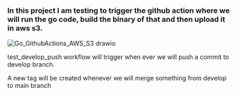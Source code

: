 ### In this project I am testing to trigger the github action where we will run the go code, build the binary of that and then upload it in aws s3.

![Go_GithubActions_AWS_S3 drawio](https://user-images.githubusercontent.com/26185774/214230898-82da9ec1-6cc2-46c0-a1bb-75c50c3b4c2f.png)




test_develop_push workflow will trigger when ever we will push a commit to develop branch.



A new tag will be created whenever we will merge something from develop to main branch 
